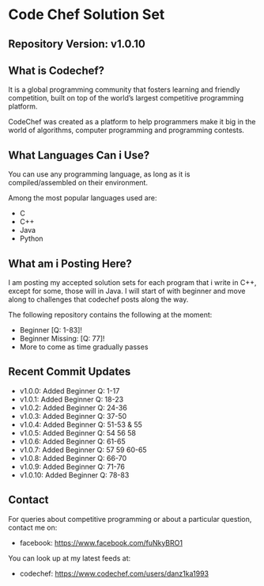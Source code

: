 # Code Chef Solution Set

## Repository Version: v1.0.10

## What is Codechef? 

It is a global programming community that fosters learning and friendly competition, built on top of the world’s largest competitive programming platform.

CodeChef was created as a platform to help programmers make it big in the world of algorithms, computer programming and programming contests.

## What Languages Can i Use?

You can use any programming language, as long as it is compiled/assembled on their environment. 

Among the most popular languages used are:

- C
- C++
- Java
- Python

## What am i Posting Here?

I am posting my accepted solution sets for each program that i write in C++, except for some, those will in Java. I will start of with beginner and move along to challenges that codechef posts along the way.

The following repository contains the following at the moment: 

- Beginner [Q: 1-83]! 
- Beginner Missing: [Q: 77]! 
- More to come as time gradually passes

## Recent Commit Updates

- v1.0.0: Added Beginner Q: 1-17
- v1.0.1: Added Beginner Q: 18-23
- v1.0.2: Added Beginner Q: 24-36
- v1.0.3: Added Beginner Q: 37-50
- v1.0.4: Added Beginner Q: 51-53 & 55
- v1.0.5: Added Beginner Q: 54 56 58
- v1.0.6: Added Beginner Q: 61-65
- v1.0.7: Added Beginner Q: 57 59 60-65
- v1.0.8: Added Beginner Q: 66-70
- v1.0.9: Added Beginner Q: 71-76
- v1.0.10: Added Beginner Q: 78-83

## Contact

For queries about competitive programming or about a particular question, contact me on:

- facebook: https://www.facebook.com/fuNkyBRO1

You can look up at my latest feeds at:

- codechef: https://www.codechef.com/users/danz1ka1993
